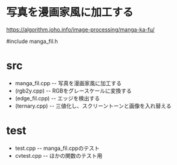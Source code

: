 # 写真を漫画家風に加工する
https://algorithm.joho.info/image-processing/manga-ka-fu/

#include
manga_fil.h

# src
- manga_fil.cpp
-- 写真を漫画家風に加工する
- (rgb2y.cpp)
-- RGBをグレースケールに変換する
- (edge_fil.cpp)
-- エッジを検出する
- (ternary.cpp)
-- 三値化し、スクリーントーンと画像を入れ替える

# test
- test.cpp
-- manga_fil.cppのテスト
- cvtest.cpp
-- ほかの関数のテスト用
